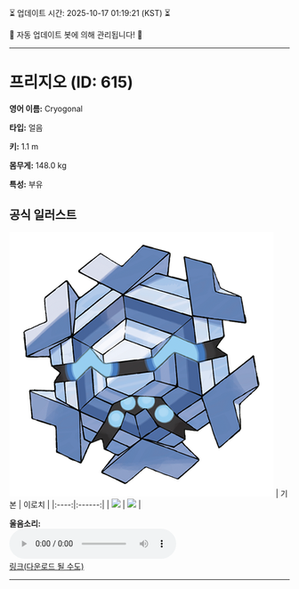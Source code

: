 
⏳ 업데이트 시간: 2025-10-17 01:19:21 (KST) ⏳

🤖 자동 업데이트 봇에 의해 관리됩니다! 🤖

---

# 프리지오 (ID: 615)
**영어 이름:** Cryogonal

**타입:** 얼음

**키:** 1.1 m

**몸무게:** 148.0 kg

**특성:** 부유

## 공식 일러스트
![](https://raw.githubusercontent.com/PokeAPI/sprites/master/sprites/pokemon/other/official-artwork/615.png)
| 기본 | 이로치 |
|:----:|:------:|
| <img src="http://play.pokemonshowdown.com/sprites/ani/cryogonal.gif" width="200"> | <img src="http://play.pokemonshowdown.com/sprites/ani-shiny/cryogonal.gif" width="200"> |

**울음소리:**<br><audio controls src="https://raw.githubusercontent.com/PokeAPI/cries/main/cries/pokemon/latest/615.ogg"></audio><br> [링크(다운로드 될 수도)](https://raw.githubusercontent.com/PokeAPI/cries/main/cries/pokemon/latest/615.ogg)


---

